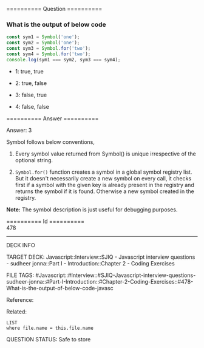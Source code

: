 ========== Question ==========  

### What is the output of below code

```javascript
const sym1 = Symbol('one');
const sym2 = Symbol('one');
const sym3 = Symbol.for('two');
const sym4 = Symbol.for('two');
console.log(sym1 === sym2, sym3 === sym4);
```

-   1: true, true

-   2: true, false

-   3: false, true

-   4: false, false  

========== Answer ==========  

Answer: 3

Symbol follows below conventions,

1. Every symbol value returned from Symbol() is unique irrespective of the optional string.

2. `Symbol.for()` function creates a symbol in a global symbol registry list. But it doesn't necessarily create a new symbol on every call, it checks first if a symbol with the given key is already present in the registry and returns the symbol if it is found. Otherwise a new symbol created in the registry.

**Note:** The symbol description is just useful for debugging purposes.

========== Id ==========  
478

---

DECK INFO

TARGET DECK: Javascript::Interview::SJIQ - Javascript interview questions - sudheer jonna::Part I - Introduction::Chapter 2 - Coding Exercises

FILE TAGS: #Javascript::#Interview::#SJIQ-Javascript-interview-questions-sudheer-jonna::#Part-I-Introduction::#Chapter-2-Coding-Exercises::#478-What-is-the-output-of-below-code-javasc

Reference:

Related:

```dataview
LIST
where file.name = this.file.name
```

QUESTION STATUS: Safe to store
